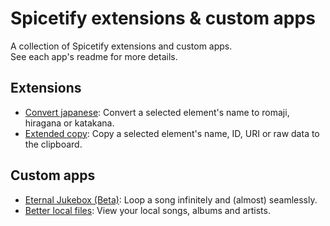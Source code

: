 # Spicetify extensions & custom apps

A collection of Spicetify extensions and custom apps.  
See each app's readme for more details.

## Extensions

-   [Convert japanese](./extensions/romaji-convert/README.md): Convert a selected element's name to romaji, hiragana or katakana.
-   [Extended copy](./extensions/extended-copy/README.md): Copy a selected element's name, ID, URI or raw data to the clipboard.

## Custom apps

-   [Eternal Jukebox (Beta)](./custom-apps/eternal-jukebox/README.md): Loop a song infinitely and (almost) seamlessly.
-   [Better local files](./custom-apps/better-local-files/README.md): View your local songs, albums and artists.
